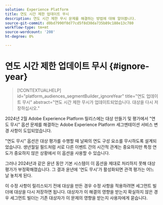 ```yaml
---
solution: Experience Platform
title: 연도 시간 제한 업데이트 무시
description: 연도 시간 제한 무시 문제를 해결하는 방법에 대해 알아봅니다.
source-git-commit: d0bd7990f0d77cd5f8d30da735b89c188e13c780
workflow-type: tm+mt
source-wordcount: '208'
ht-degree: 0%

---
```



# 연도 시간 제한 업데이트 무시 {#ignore-year}

>[!CONTEXTUALHELP]
>id="platform_audiences_segmentBuilder_ignoreYear"
>title="연도 업데이트 무시"
>abstract="연도 시간 제한 무시가 업데이트되었습니다. 대상을 다시 저장하십시오."

2024년 2월 Adobe Experience Platform 릴리스에는 대상 만들기 및 평가에서 &quot;연도 무시&quot; 옵션 문제를 해결하는 Adobe Experience Platform 세그멘테이션 서비스 변경 사항이 도입되었습니다.

&quot;연도 무시&quot; 옵션은 대상 평가를 수행할 때 날짜의 연도 구성 요소를 무시하도록 설계되었습니다. 생년월일 필드처럼 서로 다른 이벤트 간의 시간적 관계는 중요하지만 특정 연도가 중요하지 않은 상황에서 이 옵션을 사용할 수 있습니다.

그러나 2024년과 같은 윤년 동안 기본 시스템이 이 옵션을 제대로 처리하지 못해 대상 평가가 부정확해졌습니다. 그 결과 윤년에 &#39;연도 무시&#39;가 활성화되면 관객 평가는 어느 날 놓치게 된다.

이 수정 사항이 릴리스되기 전에 대상을 만든 경우 수정 사항을 적용하려면 세그먼트 빌더에 대상을 다시 저장하면 됩니다. 대상자가 이 해결의 영향을 받는지 확실하지 않은 경우 세그먼트 빌더는 기존 대상자가 이 문제의 영향을 받는지 사용자에게 묻습니다.
